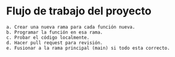 # Flujo de trabajo del proyecto
    a. Crear una nueva rama para cada función nueva.
    b. Programar la función en esa rama.
    c. Probar el código localmente.
    d. Hacer pull request para revisión.
    e. Fusionar a la rama principal (main) si todo esta correcto.